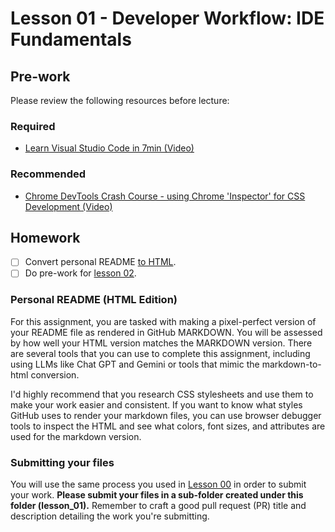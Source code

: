 # Lesson 01 - Developer Workflow: IDE Fundamentals

## Pre-work

Please review the following resources before lecture:

### Required

* [Learn Visual Studio Code in 7min (Video)](https://www.youtube.com/watch?v=B-s71n0dHUk)

### Recommended

* [Chrome DevTools Crash Course - using Chrome 'Inspector' for CSS Development (Video)](https://www.youtube.com/watch?v=151NXMk0a2c)

## Homework

- [ ] Convert personal README [to HTML](#personal-readme-html-edition).
- [ ] Do pre-work for [lesson 02](/lesson_02/).

### Personal README (HTML Edition)

For this assignment, you are tasked with making a pixel-perfect version of your README file as rendered in GitHub MARKDOWN. You will be assessed by how well your HTML version matches the MARKDOWN version. There are several tools that you can use to complete this assignment, including using LLMs like Chat GPT and Gemini or tools that mimic the markdown-to-html conversion.

I'd highly recommend that you research CSS stylesheets and use them to make your work easier and consistent. If you want to know what styles GitHub uses to render your markdown files, you can use browser debugger tools to inspect the HTML and see what colors, font sizes, and attributes are used for the markdown version.

### Submitting your files

You will use the same process you used in [Lesson 00](/lesson_00/) in order to submit your work. **Please submit your files in a sub-folder created under this folder (lesson_01).** Remember to craft a good pull request (PR) title and description detailing the work you're submitting.